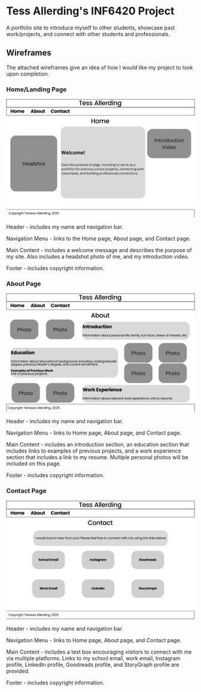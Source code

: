 # Tess Allerding's INF6420 Project

A portfolio site to introduce myself to other students, showcase past work/projects, and connect with other students and professionals.

## Wireframes

The attached wireframes give an idea of how I would like my project to look upon completion.

### Home/Landing Page

![Wireframe of Home/Landing Page](wireframes/HomeLanding%20Page%20Wireframe.png)

Header - includes my name and navigation bar.

Navigation Menu - links to the Home page, About page, and Contact page.

Main Content - includes a welcome message and describes the purpose of my site. Also includes a headshot photo of me, and my introduction video.

Footer - includes copyright information.

### About Page

![Wireframe of About Page](wireframes/About%20Page%20Wireframe.png)

Header - includes my name and navigation bar.

Navigation Menu - links to Home page, About page, and Contact page.

Main Content - includes an introduction section, an education section that includes links to examples of previous projects, and a work experience section that includes a link to my resume. Multiple personal photos will be included on this page.

Footer - includes copyright information.

### Contact Page

![Wireframe of Contact Page](wireframes/Contact%20Page%20Wireframe.png)

Header - includes my name and navigation bar.

Navigation Menu - links to Home page, About page, and Contact page.

Main Content - includes a text box encouraging visitors to connect with me via multiple platforms. Links to my school email, work email, Instagram profile, LinkedIn profile, Goodreads profile, and StoryGraph profile are provided.

Footer - includes copyright information.
